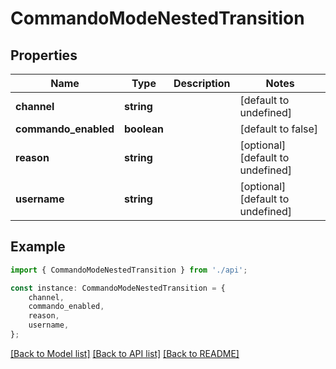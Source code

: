 # CommandoModeNestedTransition


## Properties

Name | Type | Description | Notes
------------ | ------------- | ------------- | -------------
**channel** | **string** |  | [default to undefined]
**commando_enabled** | **boolean** |  | [default to false]
**reason** | **string** |  | [optional] [default to undefined]
**username** | **string** |  | [optional] [default to undefined]

## Example

```typescript
import { CommandoModeNestedTransition } from './api';

const instance: CommandoModeNestedTransition = {
    channel,
    commando_enabled,
    reason,
    username,
};
```

[[Back to Model list]](../README.md#documentation-for-models) [[Back to API list]](../README.md#documentation-for-api-endpoints) [[Back to README]](../README.md)

